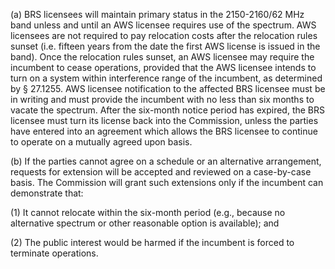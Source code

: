 (a) BRS licensees will maintain primary status in the 2150-2160/62 MHz band unless and until an AWS licensee requires use of the spectrum. AWS licensees are not required to pay relocation costs after the relocation rules sunset (i.e. fifteen years from the date the first AWS license is issued in the band). Once the relocation rules sunset, an AWS licensee may require the incumbent to cease operations, provided that the AWS licensee intends to turn on a system within interference range of the incumbent, as determined by § 27.1255. AWS licensee notification to the affected BRS licensee must be in writing and must provide the incumbent with no less than six months to vacate the spectrum. After the six-month notice period has expired, the BRS licensee must turn its license back into the Commission, unless the parties have entered into an agreement which allows the BRS licensee to continue to operate on a mutually agreed upon basis.

(b) If the parties cannot agree on a schedule or an alternative arrangement, requests for extension will be accepted and reviewed on a case-by-case basis. The Commission will grant such extensions only if the incumbent can demonstrate that:

(1) It cannot relocate within the six-month period (e.g., because no alternative spectrum or other reasonable option is available); and

(2) The public interest would be harmed if the incumbent is forced to terminate operations.

